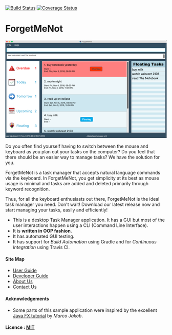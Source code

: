 <!-- @@author A0147619W -->
[![Build Status](https://travis-ci.org/CS2103AUG2016-T11-C2/main.svg?branch=master)](https://travis-ci.org/CS2103AUG2016-T11-C2/main)
[![Coverage Status](https://coveralls.io/repos/github/CS2103AUG2016-T11-C2/main/badge.svg?branch=master)](https://coveralls.io/github/CS2103AUG2016-T11-C2/main?branch=master)

# ForgetMeNot

<img src="docs/images/ForgetMeNotUI.png" width="600"><br>

Do you often find yourself having to switch between the mouse and keyboard as you plan out your tasks on the computer? Do you feel that there should be an easier way to manage tasks?
We have the solution for you.


ForgetMeNot is a task manager that accepts natural language commands via the keyboard. In ForgetMeNot, you get simplicity at its best as mouse usage is minimal and tasks are added and deleted primarily through keyword recognition. 


Thus, for all the keyboard enthusiasts out there, ForgetMeNot is the ideal task manager you need. Don't wait! Download our latest release now and start managing your tasks, easily and efficiently!


* This is a desktop Task Manager application. It has a GUI but most of the user interactions happen using 
  a CLI (Command Line Interface). 
* It is **written in OOP fashion**.
* It has automated GUI testing.
* It has support for *Build Automation* using Gradle and for *Continuous Integration* using Travis CI.

  
#### Site Map
* [User Guide](docs/UserGuide.md) 
* [Developer Guide](docs/DeveloperGuide.md) 
* [About Us](docs/AboutUs.md)
* [Contact Us](docs/ContactUs.md)


#### Acknowledgements

* Some parts of this sample application were inspired by the excellent 
  [Java FX tutorial](http://code.makery.ch/library/javafx-8-tutorial/) by *Marco Jakob*. 


#### Licence : [MIT](LICENSE)
